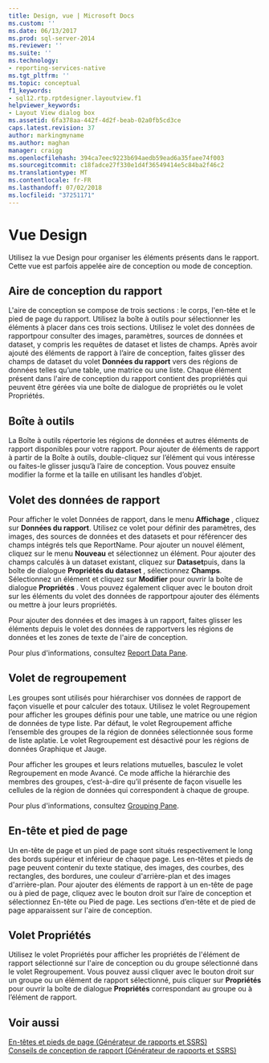 ```yaml
---
title: Design, vue | Microsoft Docs
ms.custom: ''
ms.date: 06/13/2017
ms.prod: sql-server-2014
ms.reviewer: ''
ms.suite: ''
ms.technology:
- reporting-services-native
ms.tgt_pltfrm: ''
ms.topic: conceptual
f1_keywords:
- sql12.rtp.rptdesigner.layoutview.f1
helpviewer_keywords:
- Layout View dialog box
ms.assetid: 6fa378aa-442f-4d2f-beab-02a0fb5cd3ce
caps.latest.revision: 37
author: markingmyname
ms.author: maghan
manager: craigg
ms.openlocfilehash: 394ca7eec9223b694aedb59ead6a35faee74f003
ms.sourcegitcommit: c18fadce27f330e1d4f36549414e5c84ba2f46c2
ms.translationtype: MT
ms.contentlocale: fr-FR
ms.lasthandoff: 07/02/2018
ms.locfileid: "37251171"
---
```

# <a name="design-view"></a>Vue Design
  Utilisez la vue Design pour organiser les éléments présents dans le rapport. Cette vue est parfois appelée aire de conception ou mode de conception.  
  
## <a name="report-design-surface"></a>Aire de conception du rapport  
 L'aire de conception se compose de trois sections : le corps, l'en-tête et le pied de page du rapport. Utilisez la boîte à outils pour sélectionner les éléments à placer dans ces trois sections. Utilisez le volet des données de rapportpour consulter des images, paramètres, sources de données et dataset, y compris les requêtes de dataset et listes de champs. Après avoir ajouté des éléments de rapport à l’aire de conception, faites glisser des champs de dataset du volet **Données du rapport** vers des régions de données telles qu’une table, une matrice ou une liste. Chaque élément présent dans l'aire de conception du rapport contient des propriétés qui peuvent être gérées via une boîte de dialogue de propriétés ou le volet Propriétés.  
  
## <a name="toolbox"></a>Boîte à outils  
 La Boîte à outils répertorie les régions de données et autres éléments de rapport disponibles pour votre rapport. Pour ajouter de éléments de rapport à partir de la Boîte à outils, double-cliquez sur l’élément qui vous intéresse ou faites-le glisser jusqu’à l’aire de conception. Vous pouvez ensuite modifier la forme et la taille en utilisant les handles d’objet.  
  
## <a name="report-data-pane"></a>Volet des données de rapport  
 Pour afficher le volet Données de rapport, dans le menu **Affichage** , cliquez sur **Données du rapport**. Utilisez ce volet pour définir des paramètres, des images, des sources de données et des datasets et pour référencer des champs intégrés tels que ReportName. Pour ajouter un nouvel élément, cliquez sur le menu **Nouveau** et sélectionnez un élément. Pour ajouter des champs calculés à un dataset existant, cliquez sur **Dataset**puis, dans la boîte de dialogue **Propriétés du dataset** , sélectionnez **Champs**. Sélectionnez un élément et cliquez sur **Modifier** pour ouvrir la boîte de dialogue **Propriétés** . Vous pouvez également cliquer avec le bouton droit sur les éléments du volet des données de rapportpour ajouter des éléments ou mettre à jour leurs propriétés.  
  
 Pour ajouter des données et des images à un rapport, faites glisser les éléments depuis le volet des données de rapportvers les régions de données et les zones de texte de l'aire de conception.  
  
 Pour plus d'informations, consultez [Report Data Pane](../report-data/report-data-pane.md).  
  
## <a name="grouping-pane"></a>Volet de regroupement  
 Les groupes sont utilisés pour hiérarchiser vos données de rapport de façon visuelle et pour calculer des totaux. Utilisez le volet Regroupement pour afficher les groupes définis pour une table, une matrice ou une région de données de type liste. Par défaut, le volet Regroupement affiche l’ensemble des groupes de la région de données sélectionnée sous forme de liste aplatie. Le volet Regroupement est désactivé pour les régions de données Graphique et Jauge.  
  
 Pour afficher les groupes et leurs relations mutuelles, basculez le volet Regroupement en mode Avancé. Ce mode affiche la hiérarchie des membres des groupes, c’est-à-dire qu’il présente de façon visuelle les cellules de la région de données qui correspondent à chaque de groupe.  
  
 Pour plus d'informations, consultez [Grouping Pane](grouping-pane.md).  
  
## <a name="page-header-and-page-footer"></a>En-tête et pied de page  
 Un en-tête de page et un pied de page sont situés respectivement le long des bords supérieur et inférieur de chaque page. Les en-têtes et pieds de page peuvent contenir du texte statique, des images, des courbes, des rectangles, des bordures, une couleur d'arrière-plan et des images d'arrière-plan. Pour ajouter des éléments de rapport à un en-tête de page ou à pied de page, cliquez avec le bouton droit sur l’aire de conception et sélectionnez En-tête ou Pied de page. Les sections d’en-tête et de pied de page apparaissent sur l'aire de conception.  
  
## <a name="properties-pane"></a>Volet Propriétés  
 Utilisez le volet Propriétés pour afficher les propriétés de l'élément de rapport sélectionné sur l'aire de conception ou du groupe sélectionné dans le volet Regroupement. Vous pouvez aussi cliquer avec le bouton droit sur un groupe ou un élément de rapport sélectionné, puis cliquer sur **Propriétés** pour ouvrir la boîte de dialogue **Propriétés** correspondant au groupe ou à l’élément de rapport.  
  
## <a name="see-also"></a>Voir aussi  
 [En-têtes et pieds de page &#40;Générateur de rapports et SSRS&#41;](../report-design/page-headers-and-footers-report-builder-and-ssrs.md)   
 [Conseils de conception de rapport &#40;Générateur de rapports et SSRS&#41;](../report-design/report-design-tips-report-builder-and-ssrs.md)  
  
  
